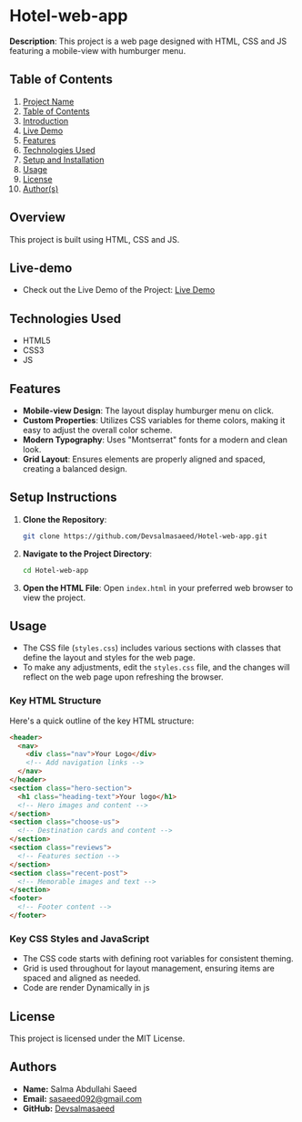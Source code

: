 # Hotel-web-app
**Description**: This project is a web page designed with HTML, CSS and JS featuring a mobile-view with humburger menu. 

## Table of Contents

1. [Project Name](#project-name) 
2. [Table of Contents](#table-of-contents)
3. [Introduction](#Overview)
4. [Live Demo](#live-demo)
5. [Features](#features)
6. [Technologies Used](#technologies-used)
7. [Setup and Installation](#setup-and-installation)
8. [Usage](#usage)
9. [License](#license)
10. [Author(s)](#authors)

## Overview

This project is built using HTML, CSS and JS.

## Live-demo

- Check out the Live Demo of the Project: [Live Demo](https://hotel-web-app-g8dh.onrender.com)

## Technologies Used

- HTML5
- CSS3
- JS

## Features

- **Mobile-view Design**: The layout display humburger menu on click.
- **Custom Properties**: Utilizes CSS variables for theme colors, making it easy to adjust the overall color scheme.
- **Modern Typography**: Uses "Montserrat" fonts for a modern and clean look.
- **Grid Layout**: Ensures elements are properly aligned and spaced, creating a balanced design.

## Setup Instructions

1. **Clone the Repository**:
   ```bash
   git clone https://github.com/Devsalmasaeed/Hotel-web-app.git
   ```

2. **Navigate to the Project Directory**:
   ```bash
   cd Hotel-web-app
   ```

3. **Open the HTML File**:
   Open `index.html` in your preferred web browser to view the project.

## Usage

- The CSS file (`styles.css`) includes various sections with classes that define the layout and styles for the web page.
- To make any adjustments, edit the `styles.css` file, and the changes will reflect on the web page upon refreshing the browser.

### Key HTML Structure

Here's a quick outline of the key HTML structure:
```html
<header>
  <nav>
    <div class="nav">Your Logo</div>
    <!-- Add navigation links -->
  </nav>
</header>
<section class="hero-section">
  <h1 class="heading-text">Your logo</h1>
  <!-- Hero images and content -->
</section>
<section class="choose-us">
  <!-- Destination cards and content -->
</section>
<section class="reviews">
  <!-- Features section -->
</section>
<section class="recent-post">
  <!-- Memorable images and text -->
</section>
<footer>
  <!-- Footer content -->
</footer>
```
### Key CSS Styles and JavaScript
- The CSS code starts with defining root variables for consistent theming.
- Grid is used throughout for layout management, ensuring items are spaced and aligned as needed.
- Code are render Dynamically in js


## License
This project is licensed under the MIT License.
## Authors
- **Name:** Salma Abdullahi Saeed
- **Email:** sasaeed092@gmail.com
- **GitHub:** [Devsalmasaeed](https://github.com/Devsalmasaeed)